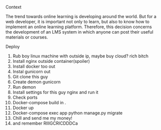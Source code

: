 Context

The trend towards online learning is developing around the world. But for a web developer, it is important not only to learn, but also to know how to implement an online learning platform. Therefore, this decision concerns the development of an LMS system in which anyone can post their useful materials or courses.

Deploy

1) Rub boy linux machine with outside ip, maybe buy cloud? rich bitch
2) Install nginx outside container(spoiler)
3) Install docker too out
4) Instal gunicorn out
5) Git clone this guy
6) Create demon gunicorn
7) Run demon
8) Install settings for this guy nginx and run it
9) Check ports
10) Docker-compose build in .
11) Docker up
12) Docker-compose exec app python manage.py migrate
13) Chill and send me my money!
14) and remember RIIIGCRICDDDCa
